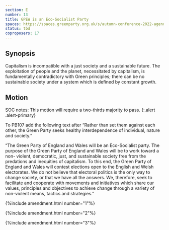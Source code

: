 ```yaml
---
section: E
number: 13
title: GPEW is an Eco-Socialist Party
spaces: https://spaces.greenparty.org.uk/s/autumn-conference-2022-agenda-forum/?contentId=98641
status: tbd
coproposers: 17
---
```

## Synopsis
Capitalism is incompatible with a just society and a sustainable future. The exploitation of people and the planet, necessitated by capitalism, is fundamentally contradictory with Green principles; there can be no sustainable society under a system which is defined by constant growth.

## Motion
SOC notes: This motion will require a two-thirds majority to pass.
{:.alert .alert-primary}

To PB107 add the following text after “Rather than set them against each other, the Green Party seeks healthy interdependence of individual, nature and society.”

“The Green Party of England and Wales will be an Eco-Socialist party. The purpose of the Green Party of England and Wales will be to work toward a non- violent, democratic, just, and sustainable society free from the predations and inequities of capitalism. To this end, the Green Party of England and Wales will contest elections open to the English and Welsh electorates. We do not believe that electoral politics is the only way to change society, or that we have all the answers. We, therefore, seek to facilitate and cooperate with movements and initiatives which share our values, principles and objectives to achieve change through a variety of non-violent means, tactics and strategies.”

{%include amendment.html number="1"%}

{%include amendment.html number="2"%}

{%include amendment.html number="3"%}
